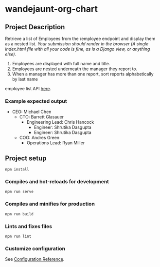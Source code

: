 # wandejaunt-org-chart

## Project Description

Retrieve a list of Employees from the /employee endpoint and display them as a nested list.
*Your submission should render in the browser (A single index.html file with all your code is fine, as is a Django view, or anything else).*

<ol>
  <li> Employees are displayed with full name and title. </li>
  <li> Employees are nested underneath the manager they report to. </li>
  <li> When a manager has more than one report, sort reports alphabetically by last name </li>
</ol>

employee list API [here](https://gist.githubusercontent.com/chancock09/6d2a5a4436dcd488b8287f3e3e4fc73d/raw/fa47d64c6d5fc860fabd3033a1a4e3c59336324e/employees.json).


### Example expected output

<ul>
    <li> CEO: Michael Chen
        <ul>
            <li>CTO: Barrett Glasauer
                <ul>
                    <li> Engineering Lead: Chris Hancock
                        <ul>
                            <li> Engineer: Shrutika Dasgupta</li>
                            <li> Engineer: Shrutika Dasgupta</li>
                        </ul>
                    </li>
                </ul>
            </li>
            <li>COO: Andres Green
                <ul>
                    <li>Operations Lead: Ryan Miller</li>
                </ul>
            </li>
        </ul>
    </li>
</ul>

## Project setup

```
npm install
```

### Compiles and hot-reloads for development

```
npm run serve
```

### Compiles and minifies for production

```
npm run build
```

### Lints and fixes files

```
npm run lint
```

### Customize configuration

See [Configuration Reference](https://cli.vuejs.org/config/).
